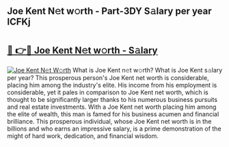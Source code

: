 ## Joe Kent N𝚎t w𝚘rth - Part-3DY S𝚊lary per year lCFKj

# <h2><a href="http://gc54nc.nevu.top/?p=Joe+Kent">🔗 👉🔴 Joe Kent N𝚎t w𝚘rth - S𝚊lary</a></h2>

[![Joe Kent N𝚎t W𝚘rth](https://i.imgur.com/Oavwk0R.jpeg)](http://gc54nc.nevu.top/?p=Joe+Kent)
What is Joe Kent n𝚎t w𝚘rth? What is Joe Kent s𝚊lary per year?
This prosperous person's Joe Kent net worth is considerable, placing him among the industry's elite. His income from his employment is considerable, yet it pales in comparison to Joe Kent net worth, which is thought to be significantly larger thanks to his numerous business pursuits and real estate investments. With a Joe Kent net worth placing him among the elite of wealth, this man is famed for his business acumen and financial brilliance. This prosperous individual, whose Joe Kent net worth is in the billions and who earns an impressive salary, is a prime demonstration of the might of hard work, dedication, and financial wisdom.
